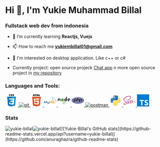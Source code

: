 <h1 align="left">Hi 👋, I'm Yukie Muhammad Billal</h1>
<h3 align="left">Fullstack web dev from indonesia</h3>


- 🌱 I’m currently learning **Reactjs, Vuejs**

- 📫 How to reach me **yukiembillal01@gmail.com**

- 🔭 I'm interested on desktop application. Like c++ or c#

- Currently project: open source projeck [Chat app](https://github.com/Yukie-Billal/chat-app) n more open source project in [my repository](https://github.com/Yukie-Billal?tab=repositories)

<h3 align="left">Languages and Tools:</h3>
<p align="left">  <a href="https://www.w3schools.com/css/" target="_blank" rel="noreferrer"> <img src="https://raw.githubusercontent.com/devicons/devicon/master/icons/css3/css3-original-wordmark.svg" alt="css3" width="40" height="40"/> </a>  <a href="https://git-scm.com/" target="_blank" rel="noreferrer"> <img src="https://www.vectorlogo.zone/logos/git-scm/git-scm-icon.svg" alt="git" width="40" height="40"/> </a> <a href="https://www.w3.org/html/" target="_blank" rel="noreferrer"> <img src="https://raw.githubusercontent.com/devicons/devicon/master/icons/html5/html5-original-wordmark.svg" alt="html5" width="40" height="40"/> </a>  <a href="https://www.mysql.com/" target="_blank" rel="noreferrer"> <img src="https://raw.githubusercontent.com/devicons/devicon/master/icons/mysql/mysql-original-wordmark.svg" alt="mysql" width="40" height="40"/> </a> <a href="https://nodejs.org" target="_blank" rel="noreferrer"> <img src="https://raw.githubusercontent.com/devicons/devicon/master/icons/nodejs/nodejs-original-wordmark.svg" alt="nodejs" width="40" height="40"/> </a>  <a href="https://www.php.net" target="_blank" rel="noreferrer"> <img src="https://raw.githubusercontent.com/devicons/devicon/master/icons/php/php-original.svg" alt="php" width="40" height="40"/> </a> <a href="https://postman.com" target="_blank" rel="noreferrer"> <img src="https://www.vectorlogo.zone/logos/getpostman/getpostman-icon.svg" alt="postman" width="40" height="40"/> </a> <a href="https://www.python.org" target="_blank" rel="noreferrer"> <img src="https://raw.githubusercontent.com/devicons/devicon/master/icons/python/python-original.svg" alt="python" width="40" height="40"/> </a> <a href="https://sass-lang.com" target="_blank" rel="noreferrer"> <img src="https://raw.githubusercontent.com/devicons/devicon/master/icons/sass/sass-original.svg" alt="sass" width="40" height="40"/> </a>  <a href="https://www.typescriptlang.org/" target="_blank" rel="noreferrer"> <img src="https://raw.githubusercontent.com/devicons/devicon/master/icons/typescript/typescript-original.svg" alt="typescript" width="40" height="40"/> </a>  </p>

<h3>Stats</h3>

<img align="left" src="https://github-readme-stats.vercel.app/api/top-langs?username=yukie-billal&show_icons=true&locale=en&layout=compact&theme=radical&hide_border=true" alt="yukie-billal" />
<img align="left" src="https://github-readme-stats.vercel.app/api?username=yukie-billal&show_icons=true&locale=en&theme=radical&hide_border=true" alt="yukie-billal" />
[![Yukie-Billal's GitHub stats](https://github-readme-stats.vercel.app/api?username=yukie-billal)](https://github.com/anuraghazra/github-readme-stats)
